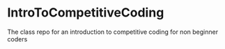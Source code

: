 # IntroToCompetitiveCoding
The class repo for an introduction to competitive coding for non beginner coders
